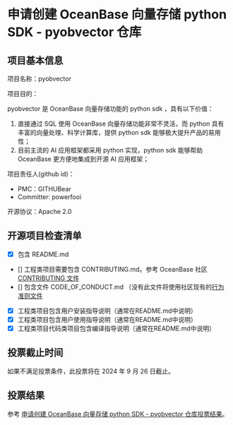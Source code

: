 # 申请创建 OceanBase 向量存储 python SDK - pyobvector 仓库

## 项目基本信息

项目名称：pyobvector

项目目的：

pyobvector 是 OceanBase 向量存储功能的 python sdk ，具有以下价值：

1. 直接通过 SQL 使用 OceanBase 向量存储功能非常不灵活，而 python 具有丰富的向量处理、科学计算库，提供 python sdk 能够极大提升产品的易用性；
2. 目前主流的 AI 应用框架都采用 python 实现，python sdk 能够帮助 OceanBase 更方便地集成到开源 AI 应用框架；

项目责任人(github id)：

- PMC：GITHUBear
- Committer: powerfooi

开源协议：Apache 2.0

## 开源项目检查清单

- [x] 包含 README.md
- [] 工程类项目需要包含 CONTRIBUTING.md。参考 OceanBase 社区 [CONTRIBUTING 文件](https://github.com/oceanbase/.github/blob/main/CONTRIBUTING.md)
- [] 包含文件 CODE_OF_CONDUCT.md （没有此文件将使用社区现有的[行为准则文件](https://github.com/oceanbase/.github/blob/main/CODE_OF_CONDUCT.md)
- [x] 工程类项目包含用户安装指导说明（通常在README.md中说明）
- [x] 工程类项目包含用户使用指导说明（通常在README.md中说明）
- [x] 工程类项目代码类项目包含编译指导说明（通常在README.md中说明）

## 投票截止时间

如果不满足投票条件，此投票将在 2024 年 9 月 26 日截止。


## 投票结果

参考 [申请创建 OceanBase 向量存储 python SDK - pyobvector 仓库投票结果](https://github.com/oceanbase/community/pull/17)。
